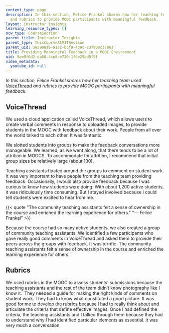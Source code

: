 ```yaml
---
content_type: page
description: In this section, Felice Frankel shares how her teaching team used VoiceThread
  and rubrics to provide MOOC participants with meaningful feedback.
layout: instructor_insights
learning_resource_types: []
ocw_type: CourseSection
parent_title: Instructor Insights
parent_type: ThisCourseAtMITSection
parent_uid: 3e5908a6-91ac-b5f9-439c-c37900c37063
title: Providing Meaningful Feedback in a MOOC Environment
uid: 5ee9f6d2-da58-4ce8-e720-1f6e29bd5f9f
video_metadata:
  youtube_id: null
---
```


_In this section, Felice Frankel shares how her teaching team used [VoiceThread](https://voicethread.com/) and rubrics to provide MOOC participants with meaningful feedback._

VoiceThread 
------------

We used a cloud application called VoiceThread, which allows users to create verbal comments in response to uploaded images, to provide students in the MOOC with feedback about their work. People from all over the world talked to each other. It was fantastic.

We slotted students into groups to make the feedback conversations more manageable. We learned, as we went along, that there tends to be a lot of attrition in MOOCS. To accommodate for attrition, I recommend that initial group sizes be relatively large (about 100).

Teaching assistants floated around the groups to comment on student work. It was very important to have people from the teaching team providing feedback. Occasionally, I would also provide feedback because I was curious to know how students were doing. With about 1,200 active students, it was ridiculously time consuming. But I stayed involved because I could tell students were excited to hear from me.

{{< quote "The community teaching assistants felt a sense of ownership in the course and enriched the learning experience for others." "— Felice Frankel" >}}

Because the course had so many active students, we also created a group of community teaching assistants. We identified a few participants who gave really good comments in VoiceThread and asked them to provide their peers across the groups with feedback. It was terrific. The community teaching assistants felt a sense of ownership in the course and enriched the learning experience for others.

Rubrics
-------

We used rubrics in the MOOC to assess students’ submissions because the teaching assistants and the rest of the team didn’t know photography like I know it.  They needed a guide for making the right kinds of comments on student work. They had to know what constituted a good picture. It was good for me to develop the rubrics because I had to really think about and articulate the criteria that define effective images. Once I had defined the criteria, the teaching assistants and I talked through them because they had to understand why I had identified particular elements as essential. It was very much a conversation.